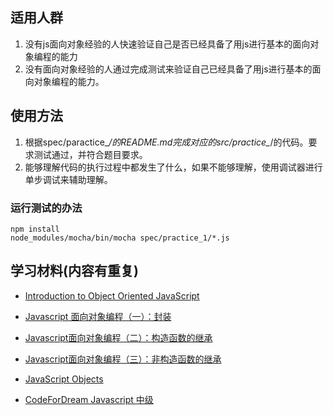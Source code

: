 

## 适用人群

1. 没有js面向对象经验的人快速验证自己是否已经具备了用js进行基本的面向对象编程的能力
2. 没有面向对象经验的人通过完成测试来验证自己已经具备了用js进行基本的面向对象编程的能力。


## 使用方法


1. 根据spec/paractice_*/的README.md完成对应的src/practice_*/的代码。要求测试通过，并符合题目要求。
2. 能够理解代码的执行过程中都发生了什么，如果不能够理解，使用调试器进行单步调试来辅助理解。

### 运行测试的办法

    npm install
    node_modules/mocha/bin/mocha spec/practice_1/*.js

## 学习材料(内容有重复)

- [Introduction to Object Oriented JavaScript](https://developer.mozilla.org/en-US/docs/Web/JavaScript/Introduction_to_Object-Oriented_JavaScript)

- [Javascript 面向对象编程（一）：封装](http://www.ruanyifeng.com/blog/2010/05/object-oriented_javascript_encapsulation.html)
- [Javascript面向对象编程（二）：构造函数的继承](http://www.ruanyifeng.com/blog/2010/05/object-oriented_javascript_inheritance.html)
- [Javascript面向对象编程（三）：非构造函数的继承](http://www.ruanyifeng.com/blog/2010/05/object-oriented_javascript_inheritance_continued.html)

- [JavaScript Objects](http://www.w3schools.com/js/js_object_definition.asp)

- [CodeForDream Javascript 中级](http://www.codefordream.com/courses/js_intermediate/sections)